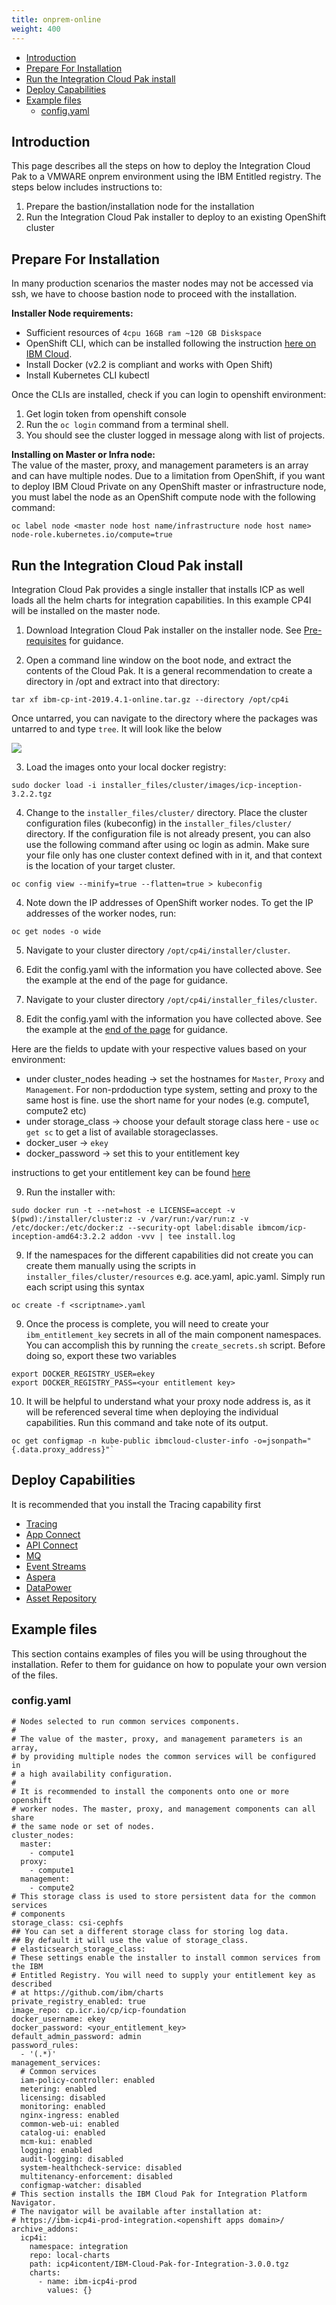 ```yaml
---
title: onprem-online
weight: 400
---
```


- [Introduction](#introduction)
- [Prepare For Installation](#prepare-for-installation)
- [Run the Integration Cloud Pak install](#run-the-integration-cloud-pak-install)
- [Deploy Capabilities](#deploy-capabilities)
- [Example files](#example-files)
  - [config.yaml](#configyaml)

## Introduction

This page describes all the steps on how to deploy the Integration Cloud Pak to a VMWARE onprem environment using the IBM Entitled registry. The steps below includes instructions to:
1. Prepare the bastion/installation node for the installation
2. Run the Integration Cloud Pak installer to deploy to an existing OpenShift cluster


## Prepare For Installation

In many production scenarios the master nodes may not be accessed via ssh, we have to choose bastion node to proceed with the installation. 

**Installer Node requirements:**  
- Sufficient resources of `4cpu 16GB ram ~120 GB Diskspace`
- OpenShift CLI, which can be installed following the instruction [here on IBM Cloud](https://cloud.ibm.com/docs/openshift?topic=openshift-openshift-cli).
- Install Docker (v2.2 is compliant and works with Open Shift)
- Install Kubernetes CLI kubectl 

Once the CLIs are installed, check if you can login to openshift environment:

  1. Get login token from openshift console
  2. Run the `oc login` command from a terminal shell.
  3. You should see the cluster logged in message along with list of projects.
  
**Installing on Master or Infra node:**  
The value of the master, proxy, and management parameters is an array and can have multiple nodes. Due to a limitation from OpenShift, if you want to deploy IBM Cloud Private on any OpenShift master or infrastructure node, you must label the node as an OpenShift compute node with the following command:  
```
oc label node <master node host name/infrastructure node host name> node-role.kubernetes.io/compute=true
```

## Run the Integration Cloud Pak install

Integration Cloud Pak provides a single installer that installs ICP as well loads all the helm charts for integration capabilities. In this example CP4I will be installed on the master node.

1. Download Integration Cloud Pak installer on the installer node. See [Pre-requisites](../pre-reqs) for guidance.
     
2. Open a command line window on the boot node, and extract the contents of the Cloud Pak. It is a general recommendation to create a directory in /opt and extract into that directory:  
```
tar xf ibm-cp-int-2019.4.1-online.tar.gz --directory /opt/cp4i
```

Once untarred, you can navigate to the directory where the packages was untarred to and type `tree`.  It will look like the below

![](1.untar-cp4i.png)

3. Load the images onto your local docker registry:
```
sudo docker load -i installer_files/cluster/images/icp-inception-3.2.2.tgz
```

4. Change to the `installer_files/cluster/` directory. Place the cluster configuration files (kubeconfig) in the `installer_files/cluster/` directory. If the configuration file is not already present, you can also use the following command after using oc login as admin.  Make sure your file only has one cluster context defined with in it, and that context is the location of your target cluster.

```
oc config view --minify=true --flatten=true > kubeconfig
```

4. Note down the IP addresses of OpenShift worker nodes. To get the IP addresses of the worker nodes, run:
```
oc get nodes -o wide
```  

5. Navigate to your cluster directory `/opt/cp4i/installer/cluster`.  
   
6. Edit the config.yaml with the information you have collected above. See the example at the end of the page for guidance.

5. Navigate to your cluster directory `/opt/cp4i/installer_files/cluster`.
6. Edit the config.yaml with the information you have collected above. See the example at the [end of the page](#configyaml) for guidance.  

Here are the fields to update with your respective values based on your environment:

- under cluster_nodes heading -> set the hostnames for `Master`, `Proxy` and `Management`.  For non-prdoduction type system, setting and proxy to the same host is fine.  use the short name for your nodes (e.g. compute1, compute2 etc)
- under storage_class -> choose your default storage class here - use `oc get sc` to get a list of available storageclasses.
- docker_user -> `ekey`
- docker_password -> set this to your entitlement key

instructions to get your entitlement key can be found [here](https://github.ibm.com/CloudPakOpenContent/cloudpak-entitlement) 

9. Run the installer with:
  ``` 
  sudo docker run -t --net=host -e LICENSE=accept -v $(pwd):/installer/cluster:z -v /var/run:/var/run:z -v /etc/docker:/etc/docker:z --security-opt label:disable ibmcom/icp-inception-amd64:3.2.2 addon -vvv | tee install.log
  ```
9. If the namespaces for the different capabilities did not create you can create them manually using the scripts in `installer_files/cluster/resources` e.g. ace.yaml, apic.yaml.  Simply run each script using this syntax
```
oc create -f <scriptname>.yaml
```

9. Once the process is complete, you will need to create your `ibm_entitlement_key` secrets in all of the main component namespaces.  You can accomplish this by running the `create_secrets.sh` script. Before doing so, export these two variables
```
export DOCKER_REGISTRY_USER=ekey
export DOCKER_REGISTRY_PASS=<your entitlement key>
```
10. It will be helpful to understand what your proxy node address is, as it will be referenced several time when deploying the individual capabilities.  Run this command and take note of its output.
```
oc get configmap -n kube-public ibmcloud-cluster-info -o=jsonpath="{.data.proxy_address}"`
```

## Deploy Capabilities

It is recommended that you install the Tracing capability first

-  [Tracing](../deploy-tracing)
-  [App Connect](../deploy-integration)
-  [API Connect](../deploy-api-mgmt)
-  [MQ](../deploy-queue-manager)
-  [Event Streams](../deploy-eventstreams)
-  [Aspera](../deploy-fast-file-transfer)
-  [DataPower](../deploy-secure-gateway)
-  [Asset Repository](../deploy-asset-repo)

## Example files

This section contains examples of files you will be using throughout the installation. Refer to them for guidance on how to populate your own version of the files.


### config.yaml
```
# Nodes selected to run common services components.
#
# The value of the master, proxy, and management parameters is an array,
# by providing multiple nodes the common services will be configured in
# a high availability configuration.
#
# It is recommended to install the components onto one or more openshift
# worker nodes. The master, proxy, and management components can all share
# the same node or set of nodes.
cluster_nodes:
  master:
    - compute1
  proxy:
    - compute1
  management:
    - compute2
# This storage class is used to store persistent data for the common services
# components
storage_class: csi-cephfs
## You can set a different storage class for storing log data.
## By default it will use the value of storage_class.
# elasticsearch_storage_class:
# These settings enable the installer to install common services from the IBM
# Entitled Registry. You will need to supply your entitlement key as described
# at https://github.com/ibm/charts
private_registry_enabled: true
image_repo: cp.icr.io/cp/icp-foundation
docker_username: ekey
docker_password: <your_entitlement_key>
default_admin_password: admin
password_rules:
  - '(.*)'
management_services:
  # Common services
  iam-policy-controller: enabled
  metering: enabled
  licensing: disabled
  monitoring: enabled
  nginx-ingress: enabled
  common-web-ui: enabled
  catalog-ui: enabled
  mcm-kui: enabled
  logging: enabled
  audit-logging: disabled
  system-healthcheck-service: disabled
  multitenancy-enforcement: disabled
  configmap-watcher: disabled
# This section installs the IBM Cloud Pak for Integration Platform Navigator.
# The navigator will be available after installation at:
# https://ibm-icp4i-prod-integration.<openshift apps domain>/
archive_addons:
  icp4i:
    namespace: integration
    repo: local-charts
    path: icp4icontent/IBM-Cloud-Pak-for-Integration-3.0.0.tgz
    charts:
      - name: ibm-icp4i-prod
        values: {}
```
